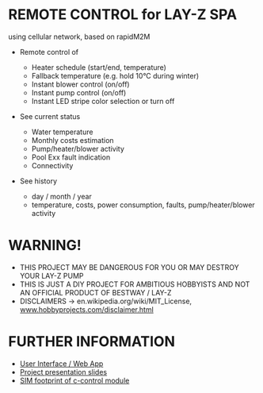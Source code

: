 # REMOTE CONTROL for LAY-Z SPA 
using cellular network, based on rapidM2M 

* Remote control of
  * Heater schedule (start/end, temperature)
  * Fallback temperature (e.g. hold 10°C during winter)
  * Instant blower control (on/off)
  * Instant pump control (on/off)
  * Instant LED stripe color selection or turn off

* See current status
  * Water temperature
  * Monthly costs estimation
  * Pump/heater/blower activity
  * Pool Exx fault indication
  * Connectivity

* See history
  * day / month / year
  * temperature, costs, power consumption, faults, pump/heater/blower activity


# WARNING! 
* THIS PROJECT MAY BE DANGEROUS FOR YOU OR MAY DESTROY YOUR LAY-Z PUMP
* THIS IS JUST A DIY PROJECT FOR AMBITIOUS HOBBYISTS AND NOT AN OFFICIAL PRODUCT OF BESTWAY / LAY-Z
* DISCLAIMERS → en.wikipedia.org/wiki/MIT_License, www.hobbyprojects.com/disclaimer.html 

# FURTHER INFORMATION
* [User Interface / Web App](https://codepen.io/mrQ_/pen/GwWqER)
* [Project presentation slides](https://docs.google.com/presentation/d/e/2PACX-1vTHQPsuV6sXKc5gxL9crg099udq97GZqN0jf2Jnf2mCJcU21wUM8zd_1vZSeGWA5wYvWniveEIPkd5f/pub?start=false&loop=false&delayms=3000)
* [SIM footprint of c-control module](https://docs.google.com/spreadsheets/d/e/2PACX-1vTfcBwLl-dlUmNGdUZ4OGKGqfEK_TyoakFluHA-3XZ5E4M1TL8lP74kzyA7YoTpal0Uj6KsiEy4zcJc/pub?gid=462723643&single=true&output=pdf)
